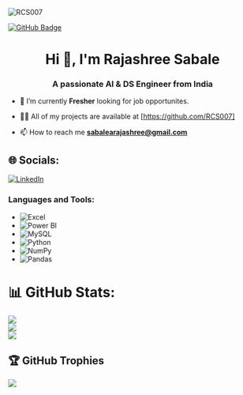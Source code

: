 <p > <img src="https://komarev.com/ghpvc/?username=RCS007&label=Profile%20views&color=0e75b6&style=flat" alt="RCS007" /> </p>
<a href="https://github.com/RCS007?tab=followers"><img src="https://img.shields.io/github/followers/RCS007?label=Followers&style=social" alt="GitHub Badge"></a>

<h1 align="center">Hi 👋, I'm Rajashree Sabale</h1>

<h3 align="center">A passionate AI & DS Engineer from India</h3>

- 🌱 I’m currently **Fresher** looking for job opportunites.

- 👨‍💻 All of my projects are available at [https://github.com/RCS007]

- 📫 How to reach me **sabalearajashree@gmail.com**


## 🌐 Socials:
[![LinkedIn](https://img.shields.io/badge/LinkedIn-%230077B5.svg?logo=linkedin&logoColor=white)](https://linkedin.com/in/rajashree-sabale) 


<h3 align="left">Languages and Tools:</h3>

- ![Excel](https://img.shields.io/badge/Microsoft%20Excel-217346?style=for-the-badge&logo=microsoft-excel&logoColor=white)
- ![Power BI](https://img.shields.io/badge/Power%20BI-F2C811?style=for-the-badge&logo=powerbi&logoColor=black)
- ![MySQL](https://img.shields.io/badge/MySQL-4479A1?style=for-the-badge&logo=mysql&logoColor=white)
- ![Python](https://img.shields.io/badge/Python-3670A0?style=for-the-badge&logo=python&logoColor=ffdd54)
- ![NumPy](https://img.shields.io/badge/NumPy-013243?style=for-the-badge&logo=numpy&logoColor=white)
- ![Pandas](https://img.shields.io/badge/Pandas-150458?style=for-the-badge&logo=pandas&logoColor=white)

# 📊 GitHub Stats:
![](https://github-readme-stats.vercel.app/api?username=RCS007&theme=tokyonight&hide_border=true&include_all_commits=false&count_private=true)<br/>
![](https://github-readme-streak-stats.herokuapp.com/?user=RCS007&theme=dark&hide_border=true)<br/>
![](https://github-readme-stats.vercel.app/api/top-langs/?username=RCS007&theme=tokyonight&hide_border=true&include_all_commits=false&count_private=true&layout=compact)

## 🏆 GitHub Trophies
![](https://github-profile-trophy.vercel.app/?username=RCS007&theme=radical&no-frame=true&no-bg=true&margin-w=4)
